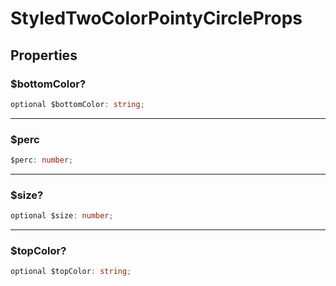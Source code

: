# StyledTwoColorPointyCircleProps

## Properties

### $bottomColor?

```ts
optional $bottomColor: string;
```

---

### $perc

```ts
$perc: number;
```

---

### $size?

```ts
optional $size: number;
```

---

### $topColor?

```ts
optional $topColor: string;
```
